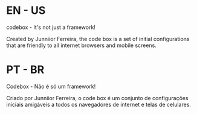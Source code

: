 # EN - US
codebox - It's not just a framework!

Created by Junniior Ferreira, the code box is a set of initial configurations that are friendly to all internet browsers and mobile screens.

# PT - BR
Codebox - Não é só um framework!

Criado por Junniior Ferreira, o code box é um conjunto de configurações iniciais amigáveis a todos os navegadores de internet e telas de celulares.
